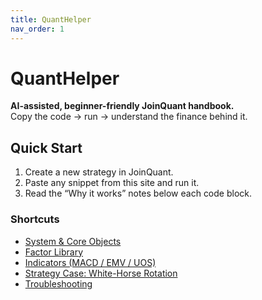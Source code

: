 ```yaml
---
title: QuantHelper
nav_order: 1
---
```


# QuantHelper
**AI-assisted, beginner-friendly JoinQuant handbook.**  
Copy the code → run → understand the finance behind it.

## Quick Start
1. Create a new strategy in JoinQuant.
2. Paste any snippet from this site and run it.
3. Read the “Why it works” notes below each code block.

### Shortcuts
- [System & Core Objects](reference/context.md)
- [Factor Library](factors/revenue.md)  
- [Indicators (MACD / EMV / UOS)](indicators/overview.md)
- [Strategy Case: White-Horse Rotation](strategies/white-horse-rotation.md)
- [Troubleshooting](troubleshooting/errors.md)
